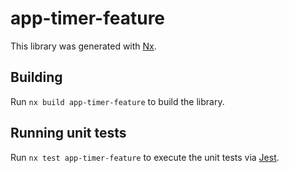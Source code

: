 # app-timer-feature

This library was generated with [Nx](https://nx.dev).

## Building

Run `nx build app-timer-feature` to build the library.

## Running unit tests

Run `nx test app-timer-feature` to execute the unit tests via [Jest](https://jestjs.io).

